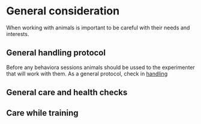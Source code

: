 # General consideration

When working with animals is important to be careful with their needs and interests.


## General handling protocol

Before any behaviora sessions animals should be ussed to the experimenter that will work with them. As a general protocol, check in [handling]()

## General care and health checks


## Care while training